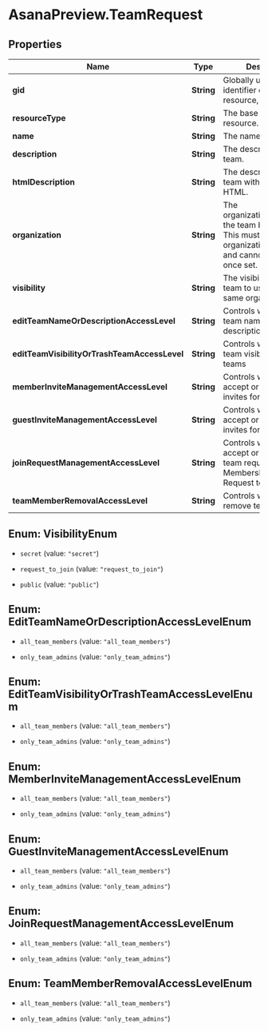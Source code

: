 # AsanaPreview.TeamRequest

## Properties

Name | Type | Description | Notes
------------ | ------------- | ------------- | -------------
**gid** | **String** | Globally unique identifier of the resource, as a string. | [optional] [readonly] 
**resourceType** | **String** | The base type of this resource. | [optional] [readonly] 
**name** | **String** | The name of the team. | [optional] 
**description** | **String** | The description of the team.  | [optional] 
**htmlDescription** | **String** | The description of the team with formatting as HTML.  | [optional] 
**organization** | **String** | The organization/workspace the team belongs to. This must be the same organization you are in and cannot be changed once set.  | [optional] 
**visibility** | **String** | The visibility of the team to users in the same organization  | [optional] 
**editTeamNameOrDescriptionAccessLevel** | **String** | Controls who can edit team name and description  | [optional] 
**editTeamVisibilityOrTrashTeamAccessLevel** | **String** | Controls who can edit team visibility and trash teams  | [optional] 
**memberInviteManagementAccessLevel** | **String** | Controls who can accept or deny member invites for a given team  | [optional] 
**guestInviteManagementAccessLevel** | **String** | Controls who can accept or deny guest invites for a given team  | [optional] 
**joinRequestManagementAccessLevel** | **String** | Controls who can accept or deny join team requests for a Membership by Request team  | [optional] 
**teamMemberRemovalAccessLevel** | **String** | Controls who can remove team members  | [optional] 



## Enum: VisibilityEnum


* `secret` (value: `"secret"`)

* `request_to_join` (value: `"request_to_join"`)

* `public` (value: `"public"`)





## Enum: EditTeamNameOrDescriptionAccessLevelEnum


* `all_team_members` (value: `"all_team_members"`)

* `only_team_admins` (value: `"only_team_admins"`)





## Enum: EditTeamVisibilityOrTrashTeamAccessLevelEnum


* `all_team_members` (value: `"all_team_members"`)

* `only_team_admins` (value: `"only_team_admins"`)





## Enum: MemberInviteManagementAccessLevelEnum


* `all_team_members` (value: `"all_team_members"`)

* `only_team_admins` (value: `"only_team_admins"`)





## Enum: GuestInviteManagementAccessLevelEnum


* `all_team_members` (value: `"all_team_members"`)

* `only_team_admins` (value: `"only_team_admins"`)





## Enum: JoinRequestManagementAccessLevelEnum


* `all_team_members` (value: `"all_team_members"`)

* `only_team_admins` (value: `"only_team_admins"`)





## Enum: TeamMemberRemovalAccessLevelEnum


* `all_team_members` (value: `"all_team_members"`)

* `only_team_admins` (value: `"only_team_admins"`)




